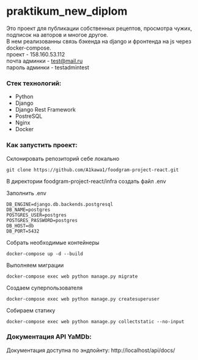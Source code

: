 # praktikum_new_diplom

Это проект для публикации собственных рецептов, просмотра чужих, подписок на авторов и многое другое.  
В нем реализованны связь бэкенда на django и фронтенда на js через docker-compose.  
проект - 158.160.53.112  
почта админки - test@mail.ru  
пароль админки - testadmintest

### Стек технологий:

- Python
- Django
- Django Rest Framework
- PostreSQL
- Nginx
- Docker

### Как запустить проект:

Склонировать репозиторий себе локально  
```
git clone https://github.com/A1kawa1/foodgram-project-react.git
```

В директории foodgram-project-react/infra создать файл .env  

Заполнить .env  
```
DB_ENGINE=django.db.backends.postgresql  
DB_NAME=postgres  
POSTGRES_USER=postgres  
POSTGRES_PASSWORD=postgres  
DB_HOST=db  
DB_PORT=5432  
```

Собрать необходимые контейнеры  
```
docker-compose up -d --build
```

Выполняем миграции  
```
docker-compose exec web python manage.py migrate
```

Создаем суперпользователя  
```
docker-compose exec web python manage.py createsuperuser
```

Cобираем статику  
```
docker-compose exec web python manage.py collectstatic --no-input
```

### Документация API YaMDb:

Документация доступна по эндпойнту: http://localhost/api/docs/